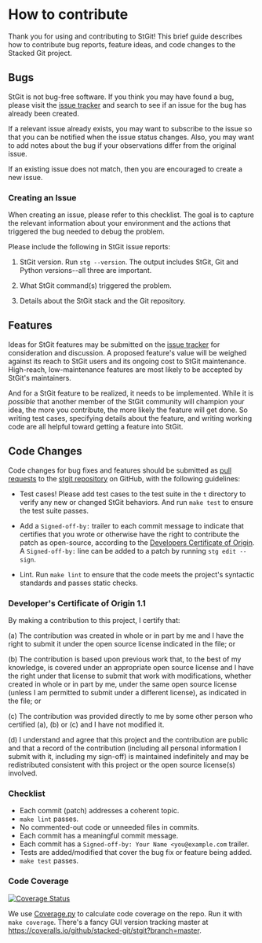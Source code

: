 # How to contribute

Thank you for using and contributing to StGit! This brief guide
describes how to contribute bug reports, feature ideas, and code changes
to the Stacked Git project.

## Bugs

StGit is not bug-free software. If you think you may have found a bug,
please visit the [issue tracker](https://github.com/stacked-git/stgit/issues)
and search to see if an issue for the bug has already been created.

If a relevant issue already exists, you may want to subscribe to the
issue so that you can be notified when the issue status changes. Also,
you may want to add notes about the bug if your observations differ
from the original issue.

If an existing issue does not match, then you are encouraged to create a
new issue.

### Creating an Issue

When creating an issue, please refer to this checklist. The goal is to
capture the relevant information about your environment and the actions
that triggered the bug needed to debug the problem.

Please include the following in StGit issue reports:

1. StGit version. Run `stg --version`. The output includes StGit, Git
   and Python versions--all three are important.

2. What StGit command(s) triggered the problem.

3. Details about the StGit stack and the Git repository.


## Features

Ideas for StGit features may be submitted on the [issue
tracker][issue-tracker] for consideration and discussion. A proposed
feature's value will be weighed against its reach to StGit users and its
ongoing cost to StGit maintenance. High-reach, low-maintenance features
are most likely to be accepted by StGit's maintainers.

And for a StGit feature to be realized, it needs to be implemented.
While it is *possible* that another member of the StGit community will
champion your idea, the more you contribute, the more likely the feature
will get done. So writing test cases, specifying details about the
feature, and writing working code are all helpful toward getting a
feature into StGit.

[issue-tracker]: https://github.com/stacked-git/stgit/issues


## Code Changes

Code changes for bug fixes and features should be submitted as [pull
requests][PR] to the [stgit repository][stgit-repo] on GitHub, with the
following guidelines:

[PR]: https://help.github.com/en/github/collaborating-with-issues-and-pull-requests
[stgit-repo]: https://github.com/stacked-git/stgit

- Test cases! Please add test cases to the test suite in the `t`
  directory to verify any new or changed StGit behaviors. And run `make
  test` to ensure the test suite passes.
  
- Add a `Signed-off-by:` trailer to each commit message to indicate that
  certifies that you wrote or otherwise have the right to contribute the
  patch as open-source, according to the [Developers Certificate of
  Origin](#developers-certificate-of-origin-11). A `Signed-off-by:` line
  can be added to a patch by running `stg edit --sign`.
  
- Lint. Run `make lint` to ensure that the code meets the project's
  syntactic standards and passes static checks.
  
### Developer's Certificate of Origin 1.1

By making a contribution to this project, I certify that:

(a) The contribution was created in whole or in part by me and
    I have the right to submit it under the open source
    license indicated in the file; or

(b) The contribution is based upon previous work that, to the
    best of my knowledge, is covered under an appropriate open
    source license and I have the right under that license to
    submit that work with modifications, whether created in
    whole or in part by me, under the same open source license
    (unless I am permitted to submit under a different
    license), as indicated in the file; or

(c) The contribution was provided directly to me by some other
    person who certified (a), (b) or (c) and I have not
    modified it.

(d) I understand and agree that this project and the
    contribution are public and that a record of the
    contribution (including all personal information I submit
    with it, including my sign-off) is maintained indefinitely
    and may be redistributed consistent with this project or
    the open source license(s) involved.

### Checklist

- Each commit (patch) addresses a coherent topic.
- `make lint` passes.
- No commented-out code or unneeded files in commits.
- Each commit has a meaningful commit message.
- Each commit has a `Signed-off-by: Your Name <you@example.com` trailer.
- Tests are added/modified that cover the bug fix or feature being
  added.
- `make test` passes.

### Code Coverage

[![Coverage Status](https://coveralls.io/repos/github/stacked-git/stgit/badge.svg?branch=master)](https://coveralls.io/github/stacked-git/stgit?branch=master)

We use [Coverage.py](https://coverage.readthedocs.io/en/coverage-5.5) to
calculate code coverage on the repo. Run it with `make coverage`. There's a
fancy GUI version tracking master at
https://coveralls.io/github/stacked-git/stgit?branch=master.
